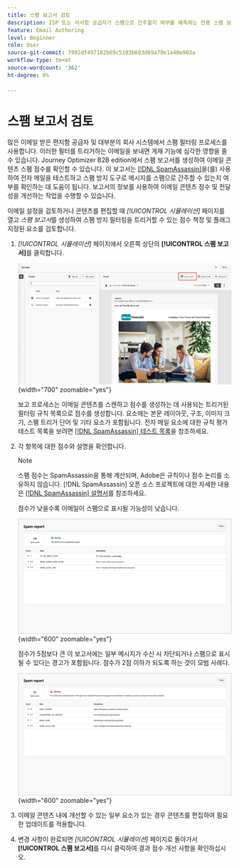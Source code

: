 ```yaml
---
title: 스팸 보고서 검토
description: ISP 또는 사서함 공급자가 스팸으로 간주할지 여부를 예측하는 전용 스팸 보고서에서 이메일 콘텐츠 스팸 점수를 확인하는 방법을 알아봅니다.
feature: Email Authoring
level: Beginner
role: User
source-git-commit: 7992df497182b69c5103b603d69a70e1a40e903a
workflow-type: tm+mt
source-wordcount: '362'
ht-degree: 0%

---
```


# 스팸 보고서 검토

많은 이메일 받은 편지함 공급자 및 대부분의 회사 시스템에서 스팸 필터링 프로세스를 사용합니다. 이러한 필터를 트리거하는 이메일을 보내면 게재 기능에 심각한 영향을 줄 수 있습니다. Journey Optimizer B2B edition에서 스팸 보고서를 생성하여 이메일 콘텐츠 스팸 점수를 확인할 수 있습니다. 이 보고서는 [[!DNL SpamAssassin]](https://spamassassin.apache.org/)을(를) 사용하여 전자 메일을 테스트하고 스팸 방지 도구로 메시지를 스팸으로 간주할 수 있는지 여부를 확인하는 데 도움이 됩니다. 보고서의 정보를 사용하여 이메일 콘텐츠 점수 및 전달성을 개선하는 작업을 수행할 수 있습니다.

이메일 설정을 검토하거나 콘텐츠를 편집할 때 _[!UICONTROL 시뮬레이션]_ 페이지를 열고 _스팸 보고서_&#x200B;를 생성하여 스팸 방지 필터링을 트리거할 수 있는 점수 책정 및 플래그 지정된 요소를 검토합니다.

1. _[!UICONTROL 시뮬레이션]_ 페이지에서 오른쪽 상단의 **[!UICONTROL 스팸 보고서]**&#x200B;를 클릭합니다.

   ![스팸 보고서 단추](./assets/email-spam-report-button.png){width="700" zoomable="yes"}

   보고 프로세스는 이메일 콘텐츠를 스캔하고 점수를 생성하는 데 사용되는 트리거된 필터링 규칙 목록으로 점수를 생성합니다. 요소에는 본문 레이아웃, 구조, 이미지 크기, 스팸 트리거 단어 및 기타 요소가 포함됩니다. 전자 메일 요소에 대한 규칙 평가 테스트 목록을 보려면 [[!DNL SpamAssassin] 테스트 목록](https://spamassassin.apache.org/old/tests_3_0_x.html)을 참조하세요.

1. 각 항목에 대한 점수와 설명을 확인합니다.

   >[!NOTE]
   >
   >스팸 점수는 SpamAssassin을 통해 계산되며, Adobe은 규칙이나 점수 논리를 소유하지 않습니다. [!DNL SpamAssassin] 오픈 소스 프로젝트에 대한 자세한 내용은 [[!DNL SpamAssassin] 설명서](https://cwiki.apache.org/confluence/display/SPAMASSASSIN/)를 참조하세요.

   점수가 낮을수록 이메일이 스팸으로 표시될 가능성이 낮습니다.

   ![스팸 보고서 긍정적 점수](./assets/email-spam-report-positive.png){width="600" zoomable="yes"}

   점수가 5점보다 큰 이 보고서에는 일부 메시지가 수신 시 차단되거나 스팸으로 표시될 수 있다는 경고가 포함됩니다. 점수가 2점 이하가 되도록 하는 것이 모범 사례다.

   ![스팸 보고서 집계 점수](./assets/email-spam-report-negative.png){width="600" zoomable="yes"}

1. 이메일 콘텐츠 내에 개선할 수 있는 일부 요소가 있는 경우 콘텐츠를 편집하여 필요한 업데이트를 적용합니다.

1. 변경 사항이 완료되면 _[!UICONTROL 시뮬레이션]_ 페이지로 돌아가서 **[!UICONTROL 스팸 보고서]**&#x200B;를 다시 클릭하여 결과 점수 개선 사항을 확인하십시오.



